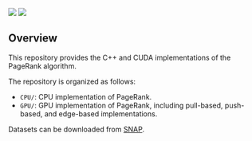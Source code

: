 [![](https://img.shields.io/badge/C++-Language-blue.svg?style=flat&logo=c%2B%2B)](http://www.cplusplus.com/doc/tutorial/)
[![](https://img.shields.io/badge/CUDA-NVIDIA-green)](https://developer.nvidia.com/)

## Overview
This repository provides the C++ and CUDA implementations of the PageRank algorithm.

The repository is organized as follows:
* ```CPU/```: CPU implementation of PageRank.
* ```GPU/```: GPU implementation of PageRank, including pull-based, push-based, and edge-based implementations.

Datasets can be downloaded from [SNAP](http://snap.stanford.edu/data/index.html).
